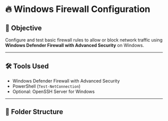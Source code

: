 # 🔥 Windows Firewall Configuration

## 📘 Objective

Configure and test basic firewall rules to allow or block network traffic using **Windows Defender Firewall with Advanced Security** on Windows.

---

## 🛠 Tools Used

- Windows Defender Firewall with Advanced Security
- PowerShell (`Test-NetConnection`)
- Optional: OpenSSH Server for Windows

---

## 📂 Folder Structure

